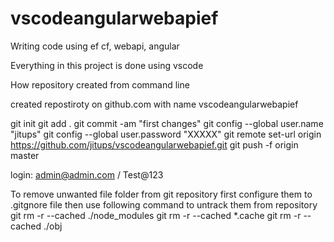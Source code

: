 # vscodeangularwebapief
Writing code using ef cf, webapi, angular

Everything in this project is done using vscode

How repository created from command line

created repostiroty on github.com with name vscodeangularwebapief

git init
git add .
git commit -am "first changes"
git config --global user.name "jitups"
git config --global user.password "XXXXX"
git remote set-url origin https://github.com/jitups/vscodeangularwebapief.git
git push -f origin master


login: admin@admin.com / Test@123

To remove unwanted file folder from git repository
first configure them to .gitgnore file
then use following command to untrack them from repository
git rm -r --cached ./node_modules 
git rm -r --cached *.cache
git rm -r --cached ./obj 
